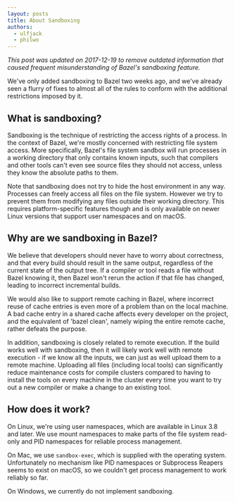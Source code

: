 ```yaml
---
layout: posts
title: About Sandboxing
authors:
  - ulfjack
  - philwo
---
```


*This post was updated on 2017-12-19 to remove outdated information that caused
frequent misunderstanding of Bazel's sandboxing feature.*

We've only added sandboxing to Bazel two weeks ago, and we've already seen a
flurry of fixes to almost all of the rules to conform with the additional
restrictions imposed by it.

## What is sandboxing?
Sandboxing is the technique of restricting the access rights of a process. In
the context of Bazel, we're mostly concerned with restricting file system
access. More specifically, Bazel's file system sandbox will run processes in
a working directory that only contains known inputs, such that compilers and
other tools can't even see source files they should not access, unless they
know the absolute paths to them.

Note that sandboxing does not try to hide the host environment in any way.
Processes can freely access all files on the file system. However we try to
prevent them from modifying any files outside their working directory. This
requires platform-specific features though and is only available on newer
Linux versions that support user namespaces and on macOS.


## Why are we sandboxing in Bazel?
We believe that developers should never have to worry about correctness, and
that every build should result in the same output, regardless of the current
state of the output tree. If a compiler or tool reads a file without Bazel
knowing it, then Bazel won't rerun the action if that file has changed, leading
to incorrect incremental builds.

We would also like to support remote caching in Bazel, where incorrect reuse of
cache entries is even more of a problem than on the local machine. A bad cache
entry in a shared cache affects every developer on the project, and the
equivalent of 'bazel clean', namely wiping the entire remote cache, rather
defeats the purpose.

In addition, sandboxing is closely related to remote execution. If the build
works well with sandboxing, then it will likely work well with remote
execution - if we know all the inputs, we can just as well upload them to a
remote machine. Uploading all files (including local tools) can significantly
reduce maintenance costs for compile clusters compared to having to install the
tools on every machine in the cluster every time you want to try out a new
compiler or make a change to an existing tool.


## How does it work?
On Linux, we're using user namespaces, which are available in Linux 3.8 and
later. We use mount namespaces to make parts of the file system read-only
and PID namespaces for reliable process management.

On Mac, we use `sandbox-exec`, which is supplied with the operating system.
Unfortunately no mechanism like PID namespaces or Subprocess Reapers seems
to exist on macOS, so we couldn't get process management to work reliably
so far.

On Windows, we currently do not implement sandboxing.

